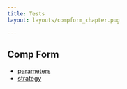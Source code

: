 ```yaml
---
title: Tests
layout: layouts/compform_chapter.pug

---
```



## Comp Form


- [parameters](./parameters)
- [strategy](./strategy)
